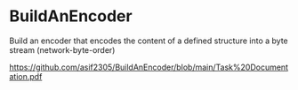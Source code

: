 # BuildAnEncoder
Build an encoder that encodes the content of a defined structure into a byte stream (network-byte-order)

https://github.com/asif2305/BuildAnEncoder/blob/main/Task%20Documentation.pdf
